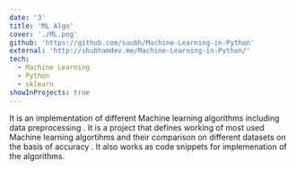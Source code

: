 ```yaml
---
date: '3'
title: 'ML Algo'
cover: './ML.png'
github: 'https://github.com/suubh/Machine-Learning-in-Python'
external: 'http://shubhamdev.me/Machine-Learning-in-Python/'
tech:
  - Machine Learning
  - Python
  - sklearn
showInProjects: true
---
```


It is an implementation of different Machine learning algorithms including data preprocessing . It is a project that defines working of most used Machine learning algortihms and their comparison on different datasets on the basis of accuracy . It also works as code snippets for implemenation of the algorithms.
